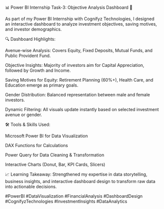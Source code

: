 📊 Power BI Internship Task-3: Objective Analysis Dashboard 💼

As part of my Power BI Internship with Cognifyz Technologies, I designed an interactive dashboard to analyze investment objectives, saving motives, and investor demographics.

🔍 Dashboard Highlights:

Avenue-wise Analysis: Covers Equity, Fixed Deposits, Mutual Funds, and Public Provident Fund.

Objective Insights: Majority of investors aim for Capital Appreciation, followed by Growth and Income.

Saving Motives for Equity: Retirement Planning (60%+), Health Care, and Education emerge as primary goals.

Gender Distribution: Balanced representation between male and female investors.

Dynamic Filtering: All visuals update instantly based on selected investment avenue or gender.

🛠 Tools & Skills Used:

Microsoft Power BI for Data Visualization

DAX Functions for Calculations

Power Query for Data Cleaning & Transformation

Interactive Charts (Donut, Bar, KPI Cards, Slicers)

📈 Learning Takeaway: Strengthened my expertise in data storytelling, business insights, and interactive dashboard design to transform raw data into actionable decisions.

#PowerBI #DataVisualization #FinancialAnalysis #DashboardDesign #CognifyzTechnologies #InvestmentInsights #DataAnalytics
